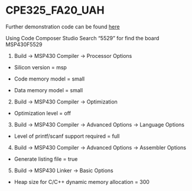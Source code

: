 # CPE325_FA20_UAH
Further demonstration code can be found [here](https://github.com/uah-lacasa/CPE325_MSP430f5529)

Using Code Composer Studio
Search “5529” for find the board MSP430F5529

1. Build -> MSP430 Compiler -> Processor Options

- Silicon version = msp

- Code memory model = small

- Data memory model = small

2. Build -> MSP430 Compiler -> Optimization

- Optimization level = off

3. Build -> MSP430 Compiler -> Advanced Options -> Language Options

- Level of printf/scanf support required = full

4. Build -> MSP430 Compiler -> Advanced Options -> Assembler Options

- Generate listing file = true

5. Build -> MSP430 Linker -> Basic Options

- Heap size for C/C++ dynamic memory allocation = 300
